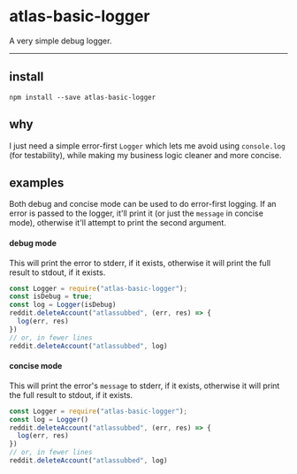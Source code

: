 # atlas-basic-logger

A very simple debug logger.

---

## install

```
npm install --save atlas-basic-logger
```

## why

I just need a simple error-first `Logger` which lets me avoid using `console.log` (for testability), while making my business logic cleaner and more concise.

## examples

Both debug and concise mode can be used to do error-first logging. If an error is passed to the logger, it'll print it (or just the `message` in concise mode), otherwise it'll attempt to print the second argument.

#### debug mode

This will print the error to stderr, if it exists, otherwise it will print the full result to stdout, if it exists.

```javascript
const Logger = require("atlas-basic-logger");
const isDebug = true;
const log = Logger(isDebug)
reddit.deleteAccount("atlassubbed", (err, res) => {
  log(err, res)
})
// or, in fewer lines
reddit.deleteAccount("atlassubbed", log)
```

#### concise mode

This will print the error's `message` to stderr, if it exists, otherwise it will print the full result to stdout, if it exists.

```javascript
const Logger = require("atlas-basic-logger");
const log = Logger()
reddit.deleteAccount("atlassubbed", (err, res) => {
  log(err, res)
})
// or, in fewer lines
reddit.deleteAccount("atlassubbed", log)
```
